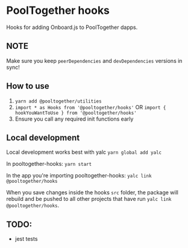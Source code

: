 # PoolTogether hooks

Hooks for adding Onboard.js to PoolTogether dapps.

## NOTE

Make sure you keep `peerDependencies` and `devDependencies` versions in sync!

## How to use

1. `yarn add @pooltogether/utilities`
2. `import * as Hooks from '@pooltogether/hooks'` OR `import { hookYouWantToUse } from '@pooltogether/hooks'`
3. Ensure you call any required init functions early

## Local development

Local development works best with yalc
`yarn global add yalc`

In pooltogether-hooks:
`yarn start`

In the app you're importing pooltogether-hooks:
`yalc link @pooltogether/hooks`

When you save changes inside the hooks `src` folder, the package will rebuild and be pushed to all other projects that have run `yalc link @pooltogether/hooks`.

## TODO:

- jest tests
